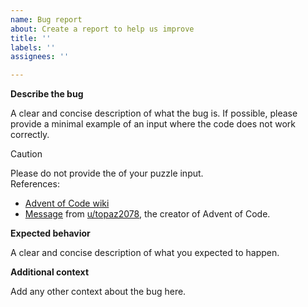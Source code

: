 ```yaml
---
name: Bug report
about: Create a report to help us improve
title: ''
labels: ''
assignees: ''

---
```


**Describe the bug**

A clear and concise description of what the bug is. If possible, please provide a minimal example of an input where the code does not work correctly. 

> [!CAUTION]  
> Please do not provide the of your puzzle input.  
> References: 
> * [Advent of Code wiki](https://www.reddit.com/r/adventofcode/wiki/faqs/copyright/inputs/)
> * [Message](https://www.reddit.com/r/adventofcode/comments/7lesj5/comment/drlt9am/?utm_source=share&utm_medium=web3x&utm_name=web3xcss&utm_term=1&utm_content=share_button) from [u/topaz2078](https://www.reddit.com/user/topaz2078/), the creator of Advent of Code. 

**Expected behavior**

A clear and concise description of what you expected to happen.

**Additional context**

Add any other context about the bug here.
